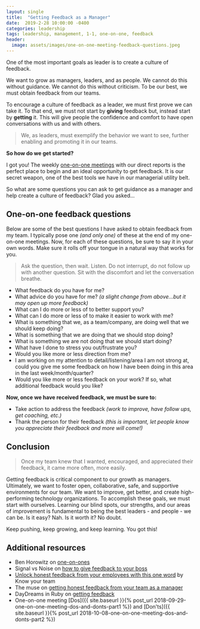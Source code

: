 ```yaml
---
layout: single
title:  "Getting Feedback as a Manager"
date:  2019-2-28 10:00:00 -0400
categories: leadership
tags: leadership, management, 1-1, one-on-one, feedback
header:
  image: assets/images/one-on-one-meeting-feedback-questions.jpeg
---
```

One of the most important goals as leader is to create a culture of feedback.

We want to grow as managers, leaders, and as people.  We cannot do this without guidance.  We cannot do this without criticism.  To be our best, we must obtain feedback from our teams.

To encourage a culture of feedback as a leader, we must first prove we can take it. To that end, we must not start by **giving** feedback but, instead start by **getting** it. This will give people the confidence and comfort to have open conversations with us and with others.  

> We, as leaders, must exemplify the behavior we want to see, further enabling and promoting it in our teams.

**So how do we get started?**

I got you! The weekly [one-on-one meetings](https://wavelength.asana.com/workstyle-what-is-a-1-1/) with our direct reports is the perfect place to begin and an ideal opportunity to get feedback. It is our secret weapon, one of the best tools we have in our managerial utility belt.

So what are some questions you can ask to get guidance as a manager and help create a culture of feedback? Glad you asked...

## One-on-one feedback questions
Below are some of the best questions I have asked to obtain feedback from my team. I typically pose one *(and only one)* of these at the end of my one-on-one meetings. Now, for each of these questions, be sure to say it in your own words.  Make sure it rolls off your tongue in a natural way that works for you.

> Ask the question, then wait. Listen. Do not interrupt, do not follow up with another question. Sit with the discomfort and let the conversation breathe.

- What feedback do you have for me?
- What advice do you have for me? _(a slight change from above...but it may open up more feedback)_
- What can I do more or less of to better support you?
- What can I do more or less of to make it easier to work with me?
- What is something that we, as a team/company, are doing well that we should keep doing?
- What is something that we are doing that we should stop doing?
- What is something we are not doing that we should start doing?
- What have I done to stress you out/frustrate you?
- Would you like more or less direction from me?
- I am working on my attention to detail/listening/area I am not strong at, could you give me some feedback on how I have been doing in this area in the last week/month/quarter?
- Would you like more or less feedback on your work? If so, what additional feedback would you like?

**Now, once we have received feedback, we must be sure to:**
- Take action to address the feedback _(work to improve, have follow ups, get coaching, etc.)_
- Thank the person for their feedback _(this is important, let people know you appreciate their feedback and more will come!)_

## Conclusion
> Once my team knew that I wanted, encouraged, and appreciated their feedback, it came more often, more easily.

Getting feedback is critical component to our growth as managers. Ultimately, we want to foster open, collaborative, safe, and supportive environments for our team. We want to improve, get better, and create high-performing technology organizations. To accomplish these goals, we must start with ourselves. Learning our blind spots, our strengths, and our areas of improvement is fundamental to being the best leaders - and people - we can be. Is it easy? Nah. Is it worth it? No doubt.

Keep pushing, keep growing, and keep learning. You got this!

## Additional resources
- Ben Horowitz on [one-on-ones](https://a16z.com/2012/08/30/one-on-one/)
- Signal vs Noise on [how to give feedback to your boss](https://m.signalvnoise.com/how-to-give-feedback-to-your-boss/)
- [Unlock honest feedback from your employees with this one word](https://knowyourteam.com/blog/2017/12/01/unlock-honest-feedback-from-your-employees-with-this-one-word/) by Know your team
- The muse on [getting honest feedback from your team as a manager](https://www.themuse.com/advice/dear-managers-this-is-how-you-get-honest-feedback-from-your-team)
- DayDreams in Ruby on [getting feedback](http://daydreamsinruby.com/getting-feedback/)
- One-on-one meeting [Dos]({{ site.baseurl }}{% post_url 2018-09-29-one-on-one-meeting-dos-and-donts-part1 %}) and [Don'ts]({{ site.baseurl }}{% post_url 2018-10-08-one-on-one-meeting-dos-and-donts-part2 %})
